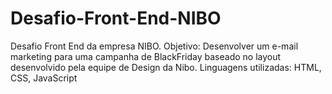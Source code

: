 # Desafio-Front-End-NIBO
Desafio Front End da empresa NIBO.
Objetivo: Desenvolver um e-mail marketing para uma campanha de BlackFriday baseado no layout desenvolvido pela equipe de Design da Nibo.
Linguagens utilizadas: HTML, CSS, JavaScript
